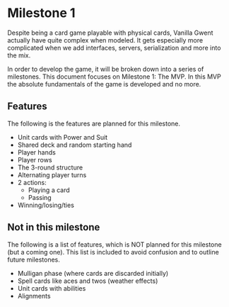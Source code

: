 # Milestone 1

Despite being a card game playable with physical cards, Vanilla Gwent actually have quite complex when modeled.
It gets especially more complicated when we add interfaces, servers, serialization and more into the mix. 

In order to develop the game, it will be broken down into a series of milestones.
This document focuses on Milestone 1: The MVP.
In this MVP the absolute fundamentals of the game is developed and no more.

## Features
The following is the features are planned for this milestone.

- Unit cards with Power and Suit
- Shared deck and random starting hand
- Player hands
- Player rows
- The 3-round structure
- Alternating player turns
- 2 actions:
  - Playing a card
  - Passing
- Winning/losing/ties

## Not in this milestone
The following is a list of features, which is NOT planned for this milestone (but a coming one).
This list is included to avoid confusion and to outline future milestones.

- Mulligan phase (where cards are discarded initially)
- Spell cards like aces and twos (weather effects)
- Unit cards with abilities
- Alignments
